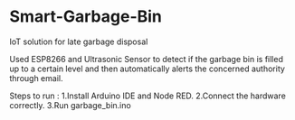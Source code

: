 # Smart-Garbage-Bin
IoT solution for late garbage disposal

Used ESP8266 and Ultrasonic Sensor to detect if the garbage bin is filled up to a certain level and then automatically alerts the concerned authority through email.

Steps to run :
  1.Install Arduino IDE and Node RED.
  2.Connect the hardware correctly.
  3.Run garbage_bin.ino
  
